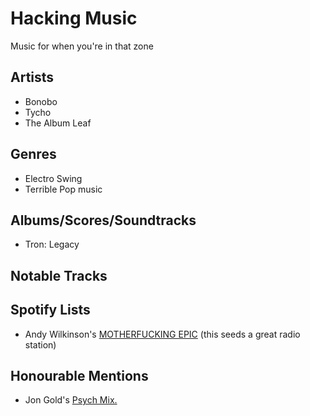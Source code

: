 # Hacking Music

Music for when you're in that zone

## Artists

- Bonobo
- Tycho
- The Album Leaf

## Genres

- Electro Swing
- Terrible Pop music

## Albums/Scores/Soundtracks

- Tron: Legacy

## Notable Tracks

## Spotify Lists

- Andy Wilkinson's [MOTHERFUCKING EPIC](http://open.spotify.com/user/1231095985/playlist/4OtarRqf43JIRFAosBw8PE) (this seeds a great radio station)

## Honourable Mentions

- Jon Gold's [Psych Mix.](http://open.spotify.com/user/zurich/playlist/59O4pP7lGTiCSJKGc2qu31)
